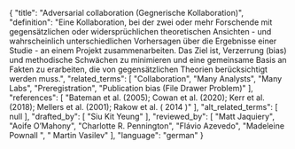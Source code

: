 {
    "title": "Adversarial collaboration (Gegnerische Kollaboration)",
    "definition": "Eine Kollaboration, bei der zwei oder mehr Forschende mit gegensätzlichen oder widersprüchlichen theoretischen Ansichten - und wahrscheinlich unterschiedlichen Vorhersagen über die Ergebnisse einer Studie - an einem Projekt zusammenarbeiten. Das Ziel ist, Verzerrung (bias) und methodische Schwächen zu minimieren und eine gemeinsame Basis an Fakten zu erarbeiten, die von gegensätzlichen Theorien berücksichtigt werden muss.",
    "related_terms": [
        "Collaboration",
        "Many Analysts",
        "Many Labs",
        "Preregistration",
        "Publication bias (File Drawer Problem)"
    ],
    "references": [
        "Bateman et al. (2005); Cowan et al. (2020); Kerr et al. (2018); Mellers et al. (2001); Rakow et al. ( 2014 )"
    ],
    "alt_related_terms": [
        null
    ],
    "drafted_by": [
        "Siu Kit Yeung"
    ],
    "reviewed_by": [
        "Matt Jaquiery",
        "Aoife O’Mahony",
        "Charlotte R. Pennington",
        "Flávio Azevedo",
        "Madeleine Pownall ",
        " Martin Vasilev"
    ],
    "language": "german"
}